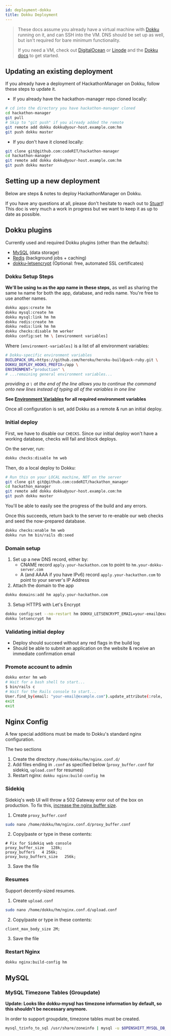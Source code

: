 ```yaml
---
id: deployment-dokku
title: Dokku Deployment
---
```


>These docs assume you already have a virtual machine with [Dokku](http://dokku.viewdocs.io/dokku/) running on it, and can SSH into the VM. DNS should be set up as well, but isn't required for bare minimum functionality.
>
>If you need a VM, check out [DigitalOcean](https://m.do.co/c/b5ee103e23c3) or [Linode](https://www.linode.com/?r=e90a6fb2a6999fb4ec7b60b1add3e288f97954bf) and the [Dokku docs](http://dokku.viewdocs.io/dokku/) to get started.

## Updating an existing deployment

If you already have a deployment of HackathonManager on Dokku, follow these steps to update it.

* If you already have the hackathon-manager repo cloned locally:
```bash
# cd into the directory you have hackathon-manager cloned
cd hackathon-manager
git pull
# Skip to "git push" if you already added the remote
git remote add dokku dokku@your-host.example.com:hm
git push dokku master
```

* If you don't have it cloned locally:
```bash
git clone git@github.com:codeRIT/hackathon-manager
cd hackathon-manager
git remote add dokku dokku@your-host.example.com:hm
git push dokku master
```

## Setting up a new deployment

Below are steps & notes to deploy HackathonManager on Dokku.

If you have any questions at all, please don't hesitate to reach out to [Stuart](https://github.com/sman591)! This doc is very much a work in progress but we want to keep it as up to date as possible.

## Dokku plugins

Currently used and required Dokku plugins (other than the defaults):

- [MySQL](https://github.com/dokku/dokku-mysql) (data storage)
- [Redis](https://github.com/dokku/dokku-redis) (background jobs + caching)
- [dokku-letsencrypt](https://github.com/dokku/dokku-letsencrypt) (Optional: free, automated SSL certificates)

### Dokku Setup Steps

**We'll be using `hm` as the app name in these steps,** as well as sharing the same `hm` name for both the app, database, and redis name. You're free to use another names.

```bash
dokku apps:create hm
dokku mysql:create hm
dokku mysql:link hm hm
dokku redis:create hm
dokku redis:link hm hm
dokku checks:disable hm worker
dokku config:set hm \ [environment variables]
```

Where `[environment-variables]` is a list of all environment variables:

```bash
# Dokku-specific environment variables
BUILDPACK_URL=https://github.com/heroku/heroku-buildpack-ruby.git \
DOKKU_DEPLOY_HOOKS_PREFIX=/app \
ENVIRONMENT="production" \
# ...remaining general environment variables...
```

_providing a `\` at the end of the line allows you to continue the command onto new lines instead of typing all of the variables in one line_

**See [Environment Variables](deployment-environment-variables.md) for all required environment variables**

Once all configuration is set, add Dokku as a remote & run an initial deploy.

### Initial deploy

First, we have to disable our `CHECKS`. Since our initial deploy won't have a working database, checks will fail and block deploys.

On the server, run:

```bash
dokku checks:disable hm web
```

Then, do a local deploy to Dokku:

```bash
# Run this on your LOCAL machine, NOT on the server
git clone git git@github.com:codeRIT/hackathon_manager
cd hackathon_manager
git remote add dokku dokku@your-host.example.com:hm
git push dokku master
```

You'll be able to easily see the progress of the build and any errors.

Once this succeeds, return back to the server to re-enable our web checks and seed the now-prepared database.

```bash
dokku checks:enable hm web
dokku run hm bin/rails db:seed
```

### Domain setup

1. Set up a new DNS record, either by:
   - CNAME record `apply.your-hackathon.com` to point to `hm.your-dokku-server.com`
   - A (and AAAA if you have IPv6) record `apply.your-hackathon.com` to point to your server's IP Address
2. Attach the domain to the app

```bash
dokku domains:add hm apply.your-hackathon.com
```

3. Setup HTTPS with Let's Encrypt

```bash
dokku config:set --no-restart hm DOKKU_LETSENCRYPT_EMAIL=your-email@example.com
dokku letsencrypt hm
```

### Validating initial deploy

- Deploy should succeed without any red flags in the build log
- Should be able to submit an application on the website & receive an immediate confirmation email

### Promote account to admin

```bash
dokku enter hm web
# Wait for a bash shell to start...
$ bin/rails c
# Wait for the Rails console to start...
User.find_by(email: "your-email@example.com").update_attribute(:role, :admin)
exit
exit
```

## Nginx Config

A few special additions must be made to Dokku's standard nginx configuration.

The two sections

1. Create the directory `/home/dokku/hm/nginx.conf.d/`
2. Add files ending in `.conf` as specified below (`proxy_buffer.conf` for sidekiq, `upload.conf` for resumes)
3. Restart nginx: `dokku nginx:build-config hm`

### Sidekiq

Sidekiq's web UI will throw a 502 Gateway error out of the box on production. To fix this, [increase the nginx buffer size](https://github.com/mperham/sidekiq/issues/3143#issuecomment-248923576).

1. Create `proxy_buffer.conf`
```bash
sudo nano /home/dokku/hm/nginx.conf.d/proxy_buffer.conf
```

2. Copy/paste or type in these contents:
```
# Fix for Sidekiq web console
proxy_buffer_size   128k;
proxy_buffers   4 256k;
proxy_busy_buffers_size   256k;
```

3. Save the file

### Resumes

Support decently-sized resumes.

1. Create `upload.conf`
```bash
sudo nano /home/dokku/hm/nginx.conf.d/upload.conf
```

2. Copy/paste or type in these contents:
```
client_max_body_size 2M;
```

3. Save the file

### Restart Nginx

```bash
dokku nginx:build-config hm
```


## MySQL

### MySQL Timezone Tables (Groupdate)

**Update: Looks like dokku-mysql has timezone information by default, so this shouldn't be necessary anymore.**

In order to support groupdate, timezone tables must be created.

```bash
mysql_tzinfo_to_sql /usr/share/zoneinfo | mysql -u $OPENSHIFT_MYSQL_DB_USERNAME -p mysql
```
